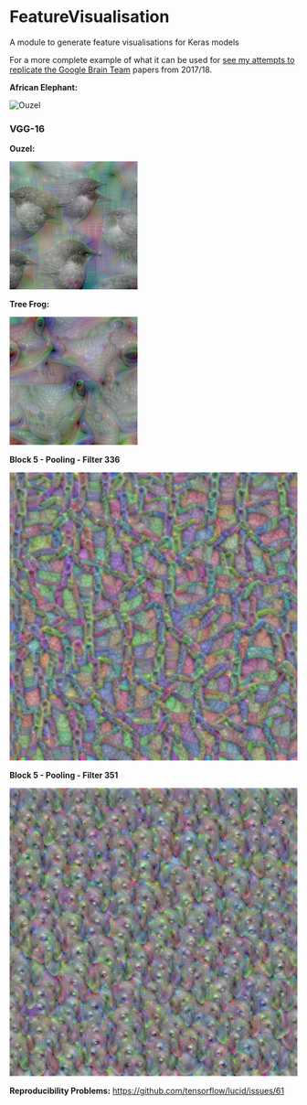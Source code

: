 # FeatureVisualisation
A module to generate feature visualisations for Keras models

For a more complete example of what it can be used for [see my attempts to replicate the Google Brain Team](https://smthomas-sci.github.io/FeatureVisualisation/) papers from 2017/18. 

**African Elephant:**

![Ouzel](./examples/elephant.gif)

### VGG-16

**Ouzel:**

![Ouzel](./examples/VGG16_ouzel.png)

**Tree Frog:**

![Ouzel](./examples/VGG16_treefrog.png)


**Block 5 - Pooling - Filter 336**

![Block 5 - Pooling - Filer 336](./examples/VGG16_block5_pool_filter_336.png)


**Block 5 - Pooling - Filter 351**

![Block 5 - Pooling - Filer 351](./examples/VGG16_block5_pool_filter_351.png)

**Reproducibility Problems:**
https://github.com/tensorflow/lucid/issues/61
